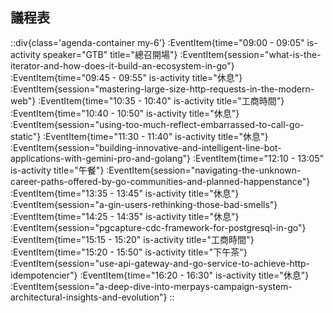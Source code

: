 ## 議程表

::div{class='agenda-container my-6'}
:EventItem{time="09:00 - 09:05" is-activity speaker="GTB" title="總召開場"}
:EventItem{session="what-is-the-iterator-and-how-does-it-build-an-ecosystem-in-go"}
:EventItem{time="09:45 - 09:55" is-activity title="休息"}
:EventItem{session="mastering-large-size-http-requests-in-the-modern-web"}
:EventItem{time="10:35 - 10:40" is-activity title="工商時間"}
:EventItem{time="10:40 - 10:50" is-activity title="休息"}
:EventItem{session="using-too-much-reflect-embarrassed-to-call-go-static"}
:EventItem{time="11:30 - 11:40" is-activity title="休息"}
:EventItem{session="building-innovative-and-intelligent-line-bot-applications-with-gemini-pro-and-golang"}
:EventItem{time="12:10 - 13:05" is-activity title="午餐"}
:EventItem{session="navigating-the-unknown-career-paths-offered-by-go-communities-and-planned-happenstance"}
:EventItem{time="13:35 - 13:45" is-activity title="休息"}
:EventItem{session="a-gin-users-rethinking-those-bad-smells"}
:EventItem{time="14:25 - 14:35" is-activity title="休息"}
:EventItem{session="pgcapture-cdc-framework-for-postgresql-in-go"}
:EventItem{time="15:15 - 15:20" is-activity title="工商時間"}
:EventItem{time="15:20 - 15:50" is-activity title="下午茶"}
:EventItem{session="use-api-gateway-and-go-service-to-achieve-http-idempotencier"}
:EventItem{time="16:20 - 16:30" is-activity title="休息"}
:EventItem{session="a-deep-dive-into-merpays-campaign-system-architectural-insights-and-evolution"}
::
